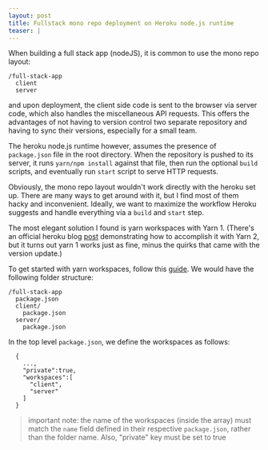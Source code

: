 ```yaml
---
layout: post
title: Fullstack mono repo deployment on Heroku node.js runtime
teaser: |
---
```


When building a full stack app (nodeJS), it is common to use the mono repo layout:

```
/full-stack-app
  client
  server
```

and upon deployment, the client side code is sent to the browser via server
code, which also handles the miscellaneous API requests. This offers the
advantages of not having to version control two separate repository and
having to sync their versions, especially for a small team.

The heroku node.js runtime however, assumes the presence of `package.json` file
in the root directory. When the repository is pushed to its server, it runs
`yarn/npm install` against that file, then run the optional `build` scripts,
and eventually run `start` script to serve HTTP requests.

Obviously, the mono repo layout wouldn't work directly with the heroku set up.
There are many ways to get around with it, but I find most of them hacky and
inconvenient. Ideally, we want to maximize the workflow Heroku suggests and
handle everything via a `build` and `start` step.

The most elegant solution I found is yarn workspaces with Yarn 1. (There's an official heroku blog
[post](https://blog.heroku.com/building-a-monorepo-with-yarn-2) demonstrating
how to accomplish it with Yarn 2, but it turns out yarn 1 works just as fine,
minus the quirks that came with the version update.)

To get started with yarn workspaces, follow this
[guide](https://classic.yarnpkg.com/en/docs/workspaces/). We would have the
following folder structure:

```
/full-stack-app
  package.json
  client/
    package.json
  server/
    package.json
```

In the top level `package.json`, we define the workspaces as follows:

```
  {
    ...,
    "private":true,
    "workspaces":[
      "client",
      "server"
    ]
  }
```

> important note: the name of the workspaces (inside the array) must match
> the `name` field defined in their respective `package.json`, rather than
> the folder name. Also, "private" key must be set to true
